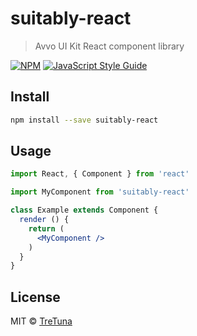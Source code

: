# suitably-react

> Avvo UI Kit React component library

[![NPM](https://img.shields.io/npm/v/suitably-react.svg)](https://www.npmjs.com/package/suitably-react) [![JavaScript Style Guide](https://img.shields.io/badge/code_style-standard-brightgreen.svg)](https://standardjs.com)

## Install

```bash
npm install --save suitably-react
```

## Usage

```jsx
import React, { Component } from 'react'

import MyComponent from 'suitably-react'

class Example extends Component {
  render () {
    return (
      <MyComponent />
    )
  }
}
```

## License

MIT © [TreTuna](https://github.com/TreTuna)
